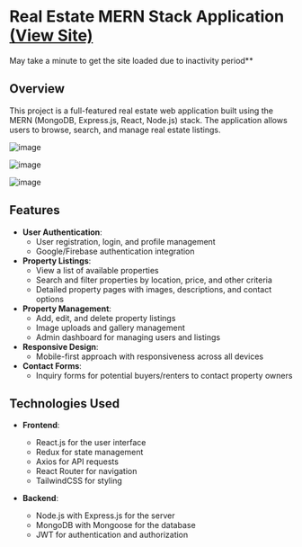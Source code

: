 # Real Estate MERN Stack Application [(View Site)](https://terranestrealty.onrender.com/) 

May take a minute to get the site loaded due to inactivity period**

## Overview

This project is a full-featured real estate web application built using the MERN (MongoDB, Express.js, React, Node.js) stack. The application allows users to browse, search, and manage real estate listings.

![image](https://github.com/user-attachments/assets/ec808845-c5b6-43b8-b61a-5905b09bd72a)

![image](https://github.com/user-attachments/assets/830c69ab-c5ae-468b-8deb-602776f9ae0b)

![image](https://github.com/user-attachments/assets/f0aa8765-2523-4624-b795-779bae90d868)


## Features

- **User Authentication**: 
  - User registration, login, and profile management
  - Google/Firebase authentication integration
- **Property Listings**:
  - View a list of available properties
  - Search and filter properties by location, price, and other criteria
  - Detailed property pages with images, descriptions, and contact options
- **Property Management**:
  - Add, edit, and delete property listings
  - Image uploads and gallery management
  - Admin dashboard for managing users and listings
- **Responsive Design**:
  - Mobile-first approach with responsiveness across all devices
- **Contact Forms**:
  - Inquiry forms for potential buyers/renters to contact property owners

## Technologies Used

- **Frontend**:
  - React.js for the user interface
  - Redux for state management
  - Axios for API requests
  - React Router for navigation
  - TailwindCSS for styling

- **Backend**:
  - Node.js with Express.js for the server
  - MongoDB with Mongoose for the database
  - JWT for authentication and authorization


